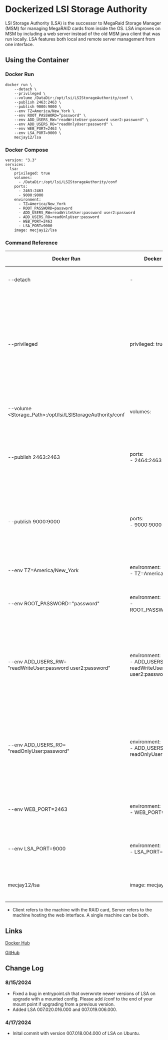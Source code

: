 # Dockerized LSI Storage Authority
LSI Storage Authority (LSA) is the successor to MegaRaid Storage Manager (MSM) for managing MegaRAID cards from inside the OS. LSA improves on MSM by including a web server instead of the old MSM java client that was run locally. LSA features both local and remote server management from one interface.

## Using the Container
### Docker Run

```
docker run \
	--detach \
	--privileged \
	--volume /DataDir:/opt/lsi/LSIStorageAuthority/conf \
	--publish 2463:2463 \
	--publish 9000:9000 \
	--env TZ=America/New_York \
	--env ROOT_PASSWORD="password" \
	--env ADD_USERS_RW="readWriteUser:password user2:password" \
	--env ADD_USERS_RO="readOnlyUser:password" \
	--env WEB_PORT=2463 \
	--env LSA_PORT=9000 \
	mecjay12/lsa
```

### Docker Compose

```
version: "3.3"
services:
  lsa:
    privileged: true
    volumes:
      - /DataDir:/opt/lsi/LSIStorageAuthority/conf
    ports:
      - 2463:2463
      - 9000:9000
    environment:
      - TZ=America/New_York
      - ROOT_PASSWORD=password
      - ADD_USERS_RW=readWriteUser:password user2:password
      - ADD_USERS_RO=readOnlyUser:password
      - WEB_PORT=2463
      - LSA_PORT=9000
    image: mecjay12/lsa
```

### Command Reference

| Docker Run | Docker Compose | Required On* | Effect |
| ---------- | -------------- | ------------ | ------ |
| --detach | - | All | Run the container in the background |
| --privileged | privileged: true |  Client | Required on the host with the RAID card. Grants the container access to hardware PCI devices. If there is a more specific way to do this (like with --device) please let me know in an issue. |
| --volume <Storage_Path>:/opt/lsi/LSIStorageAuthority/conf | volumes: | Server | Mount the server files to make the configuration persistant. |
| --publish 2463:2463 | ports:<br>- 2464:2463 | Server | Opens the port for the web interface. The default is 2463. This should match WEB_PORT if it is set. |
| --publish 9000:9000 | ports:<br>- 9000:9000 | Client | Opens the port for remote management. The default port is 9000. This should match LSA_PORT on the client if it is set. |
| --env TZ=America/New_York | environment:<br>- TZ=America/New_York | Not | Sets timezone inside the container. |
| --env ROOT_PASSWORD="password" | environment:<br>- ROOT_PASSWORD=password | Not | Sets the password for the root user to login to the web interface. |
| --env ADD_USERS_RW=<br>"readWriteUser:password user2:password" | environment:<br>- ADD_USERS_RW=<br>readWriteUser:password user2:password | Not | Creates additional users with read/write permission in the web interface. Users should be in <username>:<password> format with spaces between multiple users. |
| --env ADD_USERS_RO=<br>"readOnlyUser:password" | environment:<br>- ADD_USERS_RO=<br>readOnlyUser:password | Not | Creates additional users with read-only permission in the web interface. Users should be in <username>:<password> format with spaces between multiple users. |
| --env WEB_PORT=2463 | environment:<br>- WEB_PORT=2463 | Not | Set the port for the web interface. Defaults to 2463 if not set. |
| --env LSA_PORT=9000 | environment:<br>- LSA_PORT=9000 | Not | Set the port for remote management. Defaults to 9000 if not set. |
| mecjay12/lsa | image: mecjay12/lsa | All | Pulls the latest stable version of this container. |

* Client refers to the machine with the RAID card, Server refers to the machine hosting the web interface. A single machine can be both.

## Links

[Docker Hub](https://hub.docker.com/repository/docker/mecjay12/lsa/general)

[GitHub](https://github.com/MeCJay12/lsi-storage-authority/)

## Change Log

### 8/15/2024
- Fixed a bug in entrypoint.sh that overwrote newer versions of LSA on upgrade with a mounted config. Please add /conf to the end of your mount point if upgrading from a previous version.
- Added LSA 007.020.016.000 and 007.019.006.000.
### 4/17/2024
- Inital commit with version 007.018.004.000 of LSA on Ubuntu.